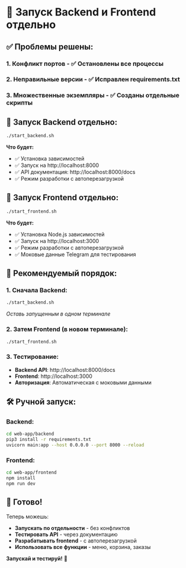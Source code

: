 # 🚀 Запуск Backend и Frontend отдельно

## ✅ Проблемы решены:

### 1. **Конфликт портов** - ✅ Остановлены все процессы
### 2. **Неправильные версии** - ✅ Исправлен requirements.txt
### 3. **Множественные экземпляры** - ✅ Созданы отдельные скрипты

## 🔧 Запуск Backend отдельно:

```bash
./start_backend.sh
```

**Что будет:**
- ✅ Установка зависимостей
- ✅ Запуск на http://localhost:8000
- ✅ API документация: http://localhost:8000/docs
- ✅ Режим разработки с автоперезагрузкой

## 📱 Запуск Frontend отдельно:

```bash
./start_frontend.sh
```

**Что будет:**
- ✅ Установка Node.js зависимостей
- ✅ Запуск на http://localhost:3000
- ✅ Режим разработки с автоперезагрузкой
- ✅ Моковые данные Telegram для тестирования

## 🎯 Рекомендуемый порядок:

### **1. Сначала Backend:**
```bash
./start_backend.sh
```
*Оставь запущенным в одном терминале*

### **2. Затем Frontend (в новом терминале):**
```bash
./start_frontend.sh
```

### **3. Тестирование:**
- **Backend API**: http://localhost:8000/docs
- **Frontend**: http://localhost:3000
- **Авторизация**: Автоматическая с моковыми данными

## 🛠️ Ручной запуск:

### **Backend:**
```bash
cd web-app/backend
pip3 install -r requirements.txt
uvicorn main:app --host 0.0.0.0 --port 8000 --reload
```

### **Frontend:**
```bash
cd web-app/frontend
npm install
npm run dev
```

## 🎉 Готово!

Теперь можешь:
- **Запускать по отдельности** - без конфликтов
- **Тестировать API** - через документацию
- **Разрабатывать frontend** - с автоперезагрузкой
- **Использовать все функции** - меню, корзина, заказы

**Запускай и тестируй!** 🚀

